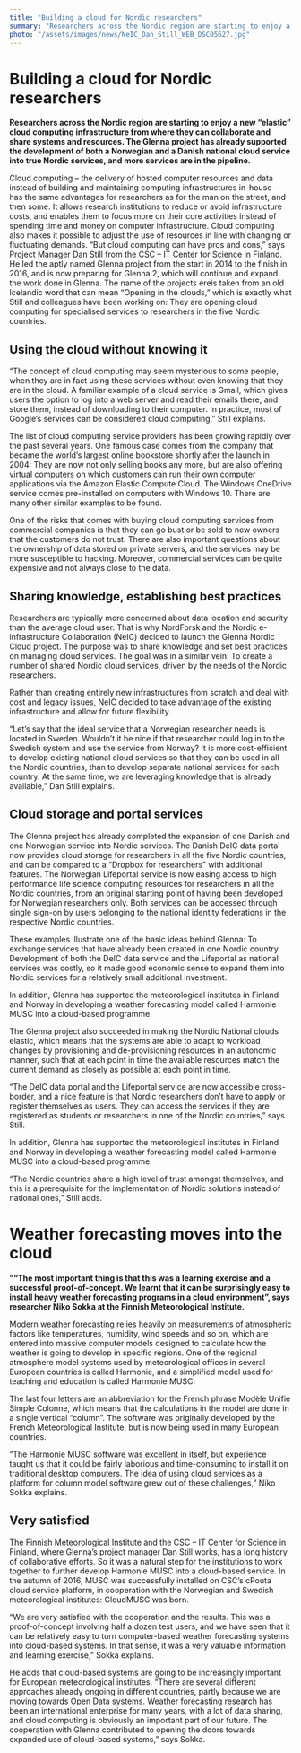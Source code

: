 ```yaml
---
title: "Building a cloud for Nordic researchers"
summary: "Researchers across the Nordic region are starting to enjoy a new “elastic” cloud computing infrastructure from where they can collaborate and share systems and resources. The Glenna project has already supported the development of both a Norwegian and a Danish national cloud service into true Nordic services, and more services are in the pipeline."
photo: "/assets/images/news/NeIC_Dan_Still_WEB_DSC05627.jpg"
---
```

# Building a cloud for Nordic researchers

**Researchers across the Nordic region are starting to enjoy a new “elastic” cloud computing infrastructure from where they can collaborate and share systems and resources. The Glenna project has already supported the development of both a Norwegian and a Danish national cloud service into true Nordic services, and more services are in the pipeline.**

Cloud computing – the delivery of hosted computer resources and data instead of building and maintaining computing infrastructures in-house – has the same advantages for researchers as for the man on the street, and then some. It allows research institutions to reduce or avoid infrastructure costs, and enables them to focus more on their core activities instead of spending time and money on computer infrastructure. Cloud computing also makes it possible to adjust the use of resources in line with changing or fluctuating demands.
“But cloud computing can have pros and cons,” says Project Manager Dan Still from the CSC – IT Center for Science in Finland. He led the aptly named Glenna project from the start in 2014 to the finish in 2016, and is now preparing for Glenna 2, which will continue and expand the work done in Glenna. The name of the projects ereis taken from an old Icelandic word that can mean “Opening in the clouds,” which is exactly what Still and colleagues have been working on: They are opening cloud computing for specialised services to researchers in the five Nordic countries.

## Using the cloud without knowing it

“The concept of cloud computing may seem mysterious to some people, when they are in fact using these services without even knowing that they are in the cloud. A familiar example of a cloud service is Gmail, which gives users the option to log into a web server and read their emails there, and store them, instead of downloading to their computer. In practice, most of Google’s services can be considered cloud computing,” Still explains.

The list of cloud computing service providers has been growing rapidly over the past several years. One famous case comes from the company that became the world’s largest online bookstore shortly after the launch in 2004: They are now not only selling books any more, but are also offering virtual computers on which customers can run their own computer applications via the Amazon Elastic Compute Cloud. The Windows OneDrive service comes pre-installed on computers with Windows 10. There are many other similar examples to be found.

One of the risks that comes with buying cloud computing services from commercial companies is that they can go bust or be sold to new owners that the customers do not trust. There are also important questions about the ownership of data stored on private servers, and the services may be more susceptible to hacking. Moreover, commercial services can be quite expensive and not always close to the data.

## Sharing knowledge, establishing best practices

Researchers are typically more concerned about data location and security than the average cloud user. That is why NordForsk and the Nordic e-infrastructure Collaboration (NeIC) decided to launch the Glenna Nordic Cloud project. The purpose was to share knowledge and set best practices on managing cloud services. The goal was in a similar vein: To create a number of shared Nordic cloud services, driven by the needs of the Nordic researchers. 

Rather than creating entirely new infrastructures from scratch and deal with cost and legacy issues, NeIC decided to take advantage of the existing infrastructure and allow for future flexibility.

“Let’s say that the ideal service that a Norwegian researcher needs is located in Sweden. Wouldn’t it be nice if that researcher could log in to the Swedish system and use the service from Norway? It is more cost-efficient to develop existing national cloud services so that they can be used in all the Nordic countries, than to develop separate national services for each country. At the same time, we are leveraging knowledge that is already available,” Dan Still explains.

## Cloud storage and portal services

The Glenna project has already completed the expansion of one Danish and one Norwegian service into Nordic services. The Danish DeIC data portal now provides cloud storage for researchers in all the five Nordic countries, and can be compared to a “Dropbox for researchers” with additional features. The Norwegian Lifeportal service is now easing access to high performance life science computing resources for researchers in all the Nordic countries, from an original starting point of having been developed for Norwegian researchers only. Both services can be accessed through single sign-on by users belonging to the national identity federations in the respective Nordic countries.

These examples illustrate one of the basic ideas behind Glenna: To exchange services that have already been created in one Nordic country. Development of both the DeIC data service and the Lifeportal as national services was costly, so it made good economic sense to expand them into Nordic services for a relatively small additional investment.

In addition, Glenna has supported the meteorological institutes in Finland and Norway in developing a weather forecasting model called Harmonie MUSC into a cloud-based programme.

The Glenna project also succeeded in making the Nordic National clouds elastic, which means that the systems are able to adapt to workload changes by provisioning and de-provisioning resources in an autonomic manner, such that at each point in time the available resources match the current demand as closely as possible at each point in time.

“The DeIC data portal and the Lifeportal service are now accessible cross-border, and a nice feature is that Nordic researchers don’t have to apply or register themselves as users. They can access the services if they are registered as students or researchers in one of the Nordic countries,” says Still.

In addition, Glenna has supported the meteorological institutes in Finland and Norway in developing a weather forecasting model called Harmonie MUSC into a cloud-based programme.

“The Nordic countries share a high level of trust amongst themselves, and this is a prerequisite for the implementation of Nordic solutions instead of national ones,” Still adds.

# Weather forecasting moves into the cloud

**”“The most important thing is that this was a learning exercise and a successful proof-of-concept. We learnt that it can be surprisingly easy to install heavy weather forecasting programs in a cloud environment”, says researcher Niko Sokka at the Finnish Meteorological Institute.**

Modern weather forecasting relies heavily on measurements of atmospheric factors like temperatures, humidity, wind speeds and so on, which are entered into massive computer models designed to calculate how the weather is going to develop in specific regions. One of the regional atmosphere model systems used by meteorological offices in several European countries is called Harmonie, and a simplified model used for teaching and education is called Harmonie MUSC.

The last four letters are an abbreviation for the French phrase Modèle Unifie Simple Colonne, which means that the calculations in the model are done in a single vertical “column”. The software was originally developed by the French Meteorological Institute, but is now being used in many European countries.

“The Harmonie MUSC software was excellent in itself, but experience taught us that it could be fairly laborious and time-consuming to install it on traditional desktop computers. The idea of using cloud services as a platform for column model software grew out of these challenges,” Niko Sokka explains.

## Very satisfied

The Finnish Meteorological Institute and the CSC – IT Center for Science in Finland, where Glenna’s project manager Dan Still works, has a long history of collaborative efforts. So it was a natural step for the institutions to work together to further develop Harmonie MUSC into a cloud-based service. In the autumn of 2016, MUSC was successfully installed on CSC’s cPouta cloud service platform, in cooperation with the Norwegian and Swedish meteorological institutes: CloudMUSC was born.

“We are very satisfied with the cooperation and the results. This was a proof-of-concept involving half a dozen test users, and we have seen that it can be relatively easy to turn computer-based weather forecasting systems into cloud-based systems. In that sense, it was a very valuable information and learning exercise,” Sokka explains.

He adds that cloud-based systems are going to be increasingly important for European meteorological institutes. “There are several different approaches already ongoing in different countries, partly because we are moving towards Open Data systems. Weather forecasting research has been an international enterprise for many years, with a lot of data sharing, and cloud computing is obviously an important part of our future. The cooperation with Glenna contributed to opening the doors towards expanded use of cloud-based systems,” says Sokka.
